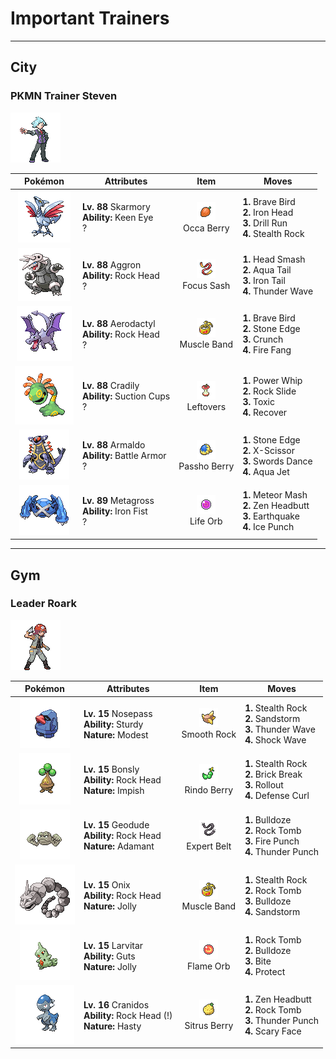 # Important Trainers


---

## City

### PKMN Trainer Steven

![PKMN Trainer Steven](../../assets/important_trainers/steven.png "PKMN Trainer Steven")

| Pokémon | Attributes | Item | Moves |
|:-------:|------------|:----:|-------|
| ![Skarmory](../../assets/sprites/skarmory/front.gif "Skarmory") | **Lv. 88** Skarmory<br>**Ability:** <span class="tooltip" title="Prevents the Pokémon from losing accuracy.">Keen Eye</span><br>? | ![Occa Berry](../../assets/items/occa_berry.png "Occa Berry")<br><span class="tooltip" title="A Poffin ingredient. If held by a Pokémon, it weakens a foe’s supereffective Fire-type attack.">Occa Berry</span> | **1.** Brave Bird<br>**2.** Iron Head<br>**3.** Drill Run<br>**4.** Stealth Rock |
| ![Aggron](../../assets/sprites/aggron/front.gif "Aggron") | **Lv. 88** Aggron<br>**Ability:** <span class="tooltip" title="Protects the Pokémon from recoil damage.">Rock Head</span><br>? | ![Focus Sash](../../assets/items/focus_sash.png "Focus Sash")<br><span class="tooltip" title="An item to be held by a Pokémon. If it has full HP, the holder will endure one potential KO attack, leaving 1 HP.">Focus Sash</span> | **1.** Head Smash<br>**2.** Aqua Tail<br>**3.** Iron Tail<br>**4.** Thunder Wave |
| ![Aerodactyl](../../assets/sprites/aerodactyl/front.gif "Aerodactyl") | **Lv. 88** Aerodactyl<br>**Ability:** <span class="tooltip" title="Protects the Pokémon from recoil damage.">Rock Head</span><br>? | ![Muscle Band](../../assets/items/muscle_band.png "Muscle Band")<br><span class="tooltip" title="An item to be held by a Pokémon. It is a headband that slightly boosts the power of physical moves.">Muscle Band</span> | **1.** Brave Bird<br>**2.** Stone Edge<br>**3.** Crunch<br>**4.** Fire Fang |
| ![Cradily](../../assets/sprites/cradily/front.gif "Cradily") | **Lv. 88** Cradily<br>**Ability:** <span class="tooltip" title="Negates moves that force switching out.">Suction Cups</span><br>? | ![Leftovers](../../assets/items/leftovers.png "Leftovers")<br><span class="tooltip" title="An item to be held by a Pokémon. The holder’s HP is gradually restored during battle.">Leftovers</span> | **1.** Power Whip<br>**2.** Rock Slide<br>**3.** Toxic<br>**4.** Recover |
| ![Armaldo](../../assets/sprites/armaldo/front.gif "Armaldo") | **Lv. 88** Armaldo<br>**Ability:** <span class="tooltip" title="The Pokémon is protected against critical hits.">Battle Armor</span><br>? | ![Passho Berry](../../assets/items/passho_berry.png "Passho Berry")<br><span class="tooltip" title="A Poffin ingredient. If held by a Pokémon, it weakens a foe’s supereffective Water-type attack.">Passho Berry</span> | **1.** Stone Edge<br>**2.** X-Scissor<br>**3.** Swords Dance<br>**4.** Aqua Jet |
| ![Metagross](../../assets/sprites/metagross/front.gif "Metagross") | **Lv. 89** Metagross<br>**Ability:** <span class="tooltip" title="Boosts the power of punching moves.">Iron Fist</span><br>? | ![Life Orb](../../assets/items/life_orb.png "Life Orb")<br><span class="tooltip" title="An item to be held by a Pokémon. It boosts the power of moves, but at the cost of some HP on each hit.">Life Orb</span> | **1.** Meteor Mash<br>**2.** Zen Headbutt<br>**3.** Earthquake<br>**4.** Ice Punch |



---

## Gym

### Leader Roark

![Leader Roark](../../assets/important_trainers/roark.png "Leader Roark")

| Pokémon | Attributes | Item | Moves |
|:-------:|------------|:----:|-------|
| ![Nosepass](../../assets/sprites/nosepass/front.gif "Nosepass") | **Lv. 15** Nosepass<br>**Ability:** <span class="tooltip" title="The Pokémon is protected against 1-hit KO attacks.">Sturdy</span><br>**Nature:** <span class="tooltip" title="[+Sp. Atk, -Atk]">Modest</span> | ![Smooth Rock](../../assets/items/smooth_rock.png "Smooth Rock")<br><span class="tooltip" title="A Pokémon hold item that extends the duration of the move Sandstorm used by the holder.">Smooth Rock</span> | **1.** Stealth Rock<br>**2.** Sandstorm<br>**3.** Thunder Wave<br>**4.** Shock Wave |
| ![Bonsly](../../assets/sprites/bonsly/front.gif "Bonsly") | **Lv. 15** Bonsly<br>**Ability:** <span class="tooltip" title="Protects the Pokémon from recoil damage.">Rock Head</span><br>**Nature:** <span class="tooltip" title="[+Def, -Sp. Atk]">Impish</span> | ![Rindo Berry](../../assets/items/rindo_berry.png "Rindo Berry")<br><span class="tooltip" title="A Poffin ingredient. If held by a Pokémon, it weakens a foe’s supereffective Grass-type attack.">Rindo Berry</span> | **1.** Stealth Rock<br>**2.** Brick Break<br>**3.** Rollout<br>**4.** Defense Curl |
| ![Geodude](../../assets/sprites/geodude/front.gif "Geodude") | **Lv. 15** Geodude<br>**Ability:** <span class="tooltip" title="Protects the Pokémon from recoil damage.">Rock Head</span><br>**Nature:** <span class="tooltip" title="[+Atk, -Sp. Atk]">Adamant</span> | ![Expert Belt](../../assets/items/expert_belt.png "Expert Belt")<br><span class="tooltip" title="An item to be held by a Pokémon. It is a well-worn belt that slightly boosts the power of supereffective moves.">Expert Belt</span> | **1.** Bulldoze<br>**2.** Rock Tomb<br>**3.** Fire Punch<br>**4.** Thunder Punch |
| ![Onix](../../assets/sprites/onix/front.gif "Onix") | **Lv. 15** Onix<br>**Ability:** <span class="tooltip" title="Protects the Pokémon from recoil damage.">Rock Head</span><br>**Nature:** <span class="tooltip" title="[+Spd, -Sp. Atk]">Jolly</span> | ![Muscle Band](../../assets/items/muscle_band.png "Muscle Band")<br><span class="tooltip" title="An item to be held by a Pokémon. It is a headband that slightly boosts the power of physical moves.">Muscle Band</span> | **1.** Stealth Rock<br>**2.** Rock Tomb<br>**3.** Bulldoze<br>**4.** Sandstorm |
| ![Larvitar](../../assets/sprites/larvitar/front.gif "Larvitar") | **Lv. 15** Larvitar<br>**Ability:** <span class="tooltip" title="Boosts Attack if there is a status problem.">Guts</span><br>**Nature:** <span class="tooltip" title="[+Spd, -Sp. Atk]">Jolly</span> | ![Flame Orb](../../assets/items/flame_orb.png "Flame Orb")<br><span class="tooltip" title="An item to be held by a Pokémon. It is a bizarre orb that inflicts a burn on the holder in battle.">Flame Orb</span> | **1.** Rock Tomb<br>**2.** Bulldoze<br>**3.** Bite<br>**4.** Protect |
| ![Cranidos](../../assets/sprites/cranidos/front.gif "Cranidos") | **Lv. 16** Cranidos<br>**Ability:** <span class="tooltip" title="Protects the Pokémon from recoil damage.">Rock Head (!)</span><br>**Nature:** <span class="tooltip" title="[+Spd, -Def]">Hasty</span> | ![Sitrus Berry](../../assets/items/sitrus_berry.png "Sitrus Berry")<br><span class="tooltip" title="A Poffin ingredient. It may be used or held by a Pokémon to heal the user’s HP a little.">Sitrus Berry</span> | **1.** Zen Headbutt<br>**2.** Rock Tomb<br>**3.** Thunder Punch<br>**4.** Scary Face |


